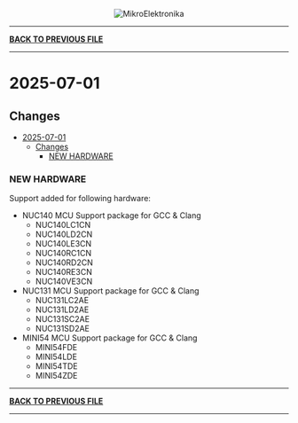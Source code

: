 <p align="center">
  <img src="http://www.mikroe.com/img/designs/beta/logo_small.png?raw=true" alt="MikroElektronika"/>
</p>

---

**[BACK TO PREVIOUS FILE](../changelog.md)**

---

# 2025-07-01

## Changes

- [2025-07-01](#2025-07-01)
  - [Changes](#changes)
    - [NEW HARDWARE](#new-hardware)

### NEW HARDWARE

Support added for following hardware:

+ NUC140 MCU Support package for GCC & Clang
  + NUC140LC1CN
  + NUC140LD2CN
  + NUC140LE3CN
  + NUC140RC1CN
  + NUC140RD2CN
  + NUC140RE3CN
  + NUC140VE3CN
+ NUC131 MCU Support package for GCC & Clang
  + NUC131LC2AE
  + NUC131LD2AE
  + NUC131SC2AE
  + NUC131SD2AE
+ MINI54 MCU Support package for GCC & Clang
  + MINI54FDE
  + MINI54LDE
  + MINI54TDE
  + MINI54ZDE

---

**[BACK TO PREVIOUS FILE](../changelog.md)**

---
